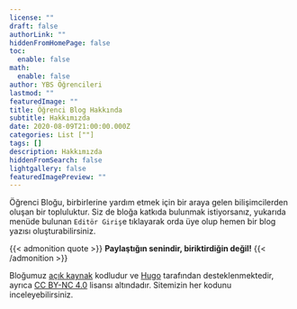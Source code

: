 ```yaml
---
license: ""
draft: false
authorLink: ""
hiddenFromHomePage: false
toc:
  enable: false
math:
  enable: false
author: YBS Öğrencileri
lastmod: ""
featuredImage: ""
title: Öğrenci Blog Hakkında
subtitle: Hakkımızda
date: 2020-08-09T21:00:00.000Z
categories: List [""]
tags: []
description: Hakkımızda
hiddenFromSearch: false
lightgallery: false
featuredImagePreview: ""
---
```

Öğrenci Bloğu, birbirlerine yardım etmek için bir araya gelen bilişimcilerden oluşan bir topluluktur. Siz de bloğa katkıda bulunmak istiyorsanız, yukarıda menüde bulunan `Editör Giriş`e tıklayarak orda üye olup hemen bir blog yazısı oluşturabilirsiniz.

{{< admonition quote >}}
**Paylaştığın senindir, biriktirdiğin değil!**
{{< /admonition >}}

Bloğumuz [açık kaynak](https://github.com/ybsci/pau) kodludur ve [Hugo](https://gohugo.io/) tarafından desteklenmektedir, ayrıca [CC BY-NC 4.0](https://creativecommons.org/licenses/by-nc/4.0/deed.tr) lisansı altındadır. Sitemizin her kodunu inceleyebilirsiniz.